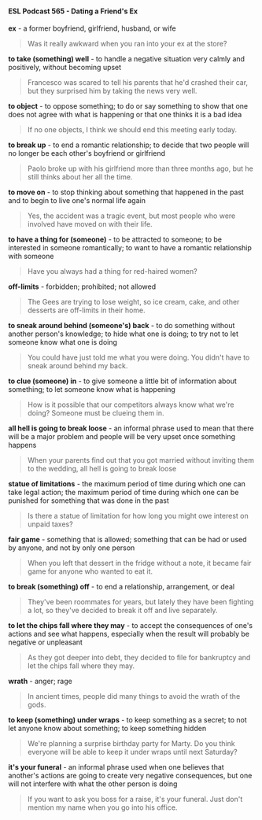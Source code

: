 #### ESL Podcast 565 - Dating a Friend's Ex

**ex** - a former boyfriend, girlfriend, husband, or wife

> Was it really awkward when you ran into your ex at the store?

**to take (something) well** - to handle a negative situation very calmly and
positively, without becoming upset

> Francesco was scared to tell his parents that he'd crashed their car, but they
surprised him by taking the news very well.

**to object** - to oppose something; to do or say something to show that one does
not agree with what is happening or that one thinks it is a bad idea

> If no one objects, I think we should end this meeting early today.

**to break up** - to end a romantic relationship; to decide that two people will no
longer be each other's boyfriend or girlfriend

> Paolo broke up with his girlfriend more than three months ago, but he still thinks
about her all the time.

**to move on** - to stop thinking about something that happened in the past and to
begin to live one's normal life again

> Yes, the accident was a tragic event, but most people who were involved have
moved on with their life.

**to have a thing for (someone)** - to be attracted to someone; to be interested in
someone romantically; to want to have a romantic relationship with someone

> Have you always had a thing for red-haired women?

**off-limits** - forbidden; prohibited; not allowed

> The Gees are trying to lose weight, so ice cream, cake, and other desserts are
off-limits in their home.

**to sneak around behind (someone's) back** - to do something without another
person's knowledge; to hide what one is doing; to try not to let someone know
what one is doing

> You could have just told me what you were doing. You didn't have to sneak
around behind my back.

**to clue (someone) in** - to give someone a little bit of information about
something; to let someone know what is happening

> How is it possible that our competitors always know what we're doing?
Someone must be clueing them in.

**all hell is going to break loose** - an informal phrase used to mean that there
will be a major problem and people will be very upset once something happens

> When your parents find out that you got married without inviting them to the
wedding, all hell is going to break loose

**statue of limitations** - the maximum period of time during which one can take
legal action; the maximum period of time during which one can be punished for
something that was done in the past

> Is there a statue of limitation for how long you might owe interest on unpaid
taxes?

**fair game** - something that is allowed; something that can be had or used by
anyone, and not by only one person

> When you left that dessert in the fridge without a note, it became fair game for
anyone who wanted to eat it.

**to break (something) off** - to end a relationship, arrangement, or deal

> They've been roommates for years, but lately they have been fighting a lot, so
they've decided to break it off and live separately.

**to let the chips fall where they may** - to accept the consequences of one's
actions and see what happens, especially when the result will probably be
negative or unpleasant

> As they got deeper into debt, they decided to file for bankruptcy and let the
chips fall where they may.

**wrath** - anger; rage

> In ancient times, people did many things to avoid the wrath of the gods.

**to keep (something) under wraps** - to keep something as a secret; to not let
anyone know about something; to keep something hidden

> We're planning a surprise birthday party for Marty. Do you think everyone will
be able to keep it under wraps until next Saturday?

**it's your funeral** - an informal phrase used when one believes that another's
actions are going to create very negative consequences, but one will not interfere
with what the other person is doing

> If you want to ask you boss for a raise, it's your funeral. Just don't mention my
name when you go into his office.



